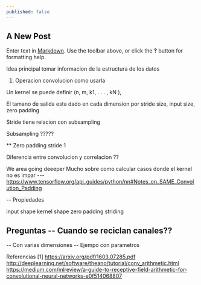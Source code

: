 ```yaml
---
published: false
---
```

## A New Post

Enter text in [Markdown](http://daringfireball.net/projects/markdown/). Use the toolbar above, or click the **?** button for formatting help.


Idea principal tomar informacion de la estructura de los datos


1. Operacion convolucion como usarla

Un kernel se puede definir 
(n, m, k1, . . . , kN ),

El tamano de salida esta dado en cada dimension por
stride size, input size, zero padding

Stride tiene relacion con subsampling

Subsampling ?????

** Zero padding stride 1


Diferencia entre convolucion y correlacion ??


We area going deeeper 
Mucho sobre como calcular casos donde el kernel no es impar
--- https://www.tensorflow.org/api_guides/python/nn#Notes_on_SAME_Convolution_Padding



-- Propiedades

input shape
kernel shape
zero padding
striding

Preguntas
-- Cuando se reciclan canales??
-- 


-- Con varias dimensiones
-- Ejempo con parametros


Referencias
[1] https://arxiv.org/pdf/1603.07285.pdf
http://deeplearning.net/software/theano/tutorial/conv_arithmetic.html
https://medium.com/mlreview/a-guide-to-receptive-field-arithmetic-for-convolutional-neural-networks-e0f514068807
